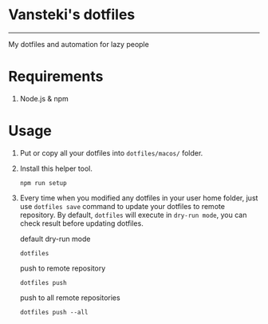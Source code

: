 # Vansteki's dotfiles
---

My dotfiles and automation for lazy people

# Requirements

1. Node.js & npm

# Usage
 
1. Put or copy all your dotfiles into `dotfiles/macos/` folder.

2. Install this helper tool.
    ```
    npm run setup
    ```

3. Every time when you modified any dotfiles in your user home folder, just use `dotfiles save` command to update your dotfiles to remote repository. 
   By default, `dotfiles` will execute in `dry-run mode`, you can check result before updating dotfiles.
    
    default dry-run mode 
    ```
    dotfiles
    ``` 
    
    push to remote repository
    ```
    dotfiles push
    ```
   
    push to all remote repositories
    ```
    dotfiles push --all
    ```
